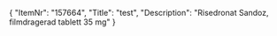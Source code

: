 {
  "ItemNr": "157664",
  "Title": "test",
  "Description": "Risedronat Sandoz, filmdragerad tablett 35 mg"
}